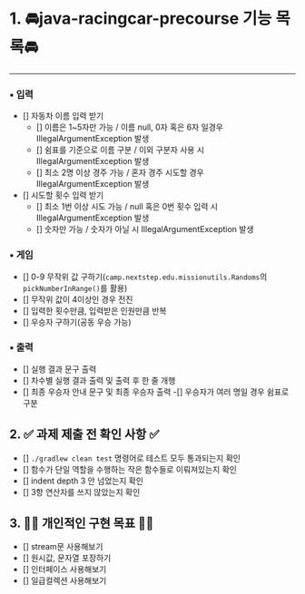 # 1. 🚘java-racingcar-precourse 기능 목록🚘
---

### ▪️ 입력
- [] 자동차 이름 입력 받기
    - [] 이름은 1~5자만 가능 / 이름 null, 0자 혹은 6자 일경우 IllegalArgumentException 발생
    - [] 쉼표를 기준으로 이름 구분 / 이외 구분자 사용 시 IllegalArgumentException 발생
    - [] 최소 2명 이상 경주 가능 / 혼자 경주 시도할 경우 IllegalArgumentException 발생
- [] 시도할 횟수 입력 받기
    - [] 최소 1번 이상 시도 가능  / null 혹은 0번 횟수 입력 시 IllegalArgumentException 발생
    - [] 숫자만 가능 / 숫자가 아닐 시 IllegalArgumentException 발생

### ▪️ 게임
- [] 0-9 무작위 값 구하기(`camp.nextstep.edu.missionutils.Randoms`의 `pickNumberInRange()`를 활용)
- [] 무작위 값이 4이상인 경우 전진
- [] 입력한 횟수만큼, 입력받은 인원만큼 반복
- [] 우승자 구하기(공동 우승 가능)

### ▪️ 출력
- [] 실행 결과 문구 출력
- [] 차수별 실행 결과 출력 및 출력 후 한 줄 개행
- [] 최종 우승자 안내 문구 및 최종 우승자 출력
    -[] 우승자가 여러 명일 경우 쉼표로 구분   


## 2. ✅ 과제 제출 전 확인 사항 ✅
- [] `./gradlew clean test` 명령어로 테스트 모두 통과되는지 확인
- [] 함수가 단일 역할을 수행하는 작은 함수들로 이뤄져있는지 확인
- [] indent depth 3 안 넘었는지 확인
- [] 3항 연산자를 쓰지 않았는지 확인

## 3. 👊🏻 개인적인 구현 목표 👊🏻
- [] stream문 사용해보기
- [] 원시값, 문자열 포장하기
- [] 인터페이스 사용해보기
- [] 일급컬렉션 사용해보기
